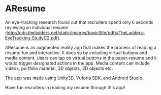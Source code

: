 # AResume
An eye-tracking research found out that recruiters spend only 6 seconds reviewing 
an individual resume (http://cdn.theladders.net/static/images/basicSite/pdfs/TheLadders-EyeTracking-StudyC2.pdf). 

AResume is an augmented reality app that makes the process of reading a resume fun and interactive. It does so by
including virtual buttons and media content. Users can tap on virtual buttons in the paper-resume and it would 
trigger designated actions in the app. Media content can include videos, portfolio material, 3D objects, 2D objects etc.

The app was made using Unity3D, Vuforia SDK, and Android Studio.

Have fun recruiters in reading my resume through this app!

